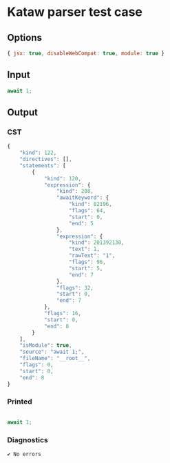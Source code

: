 # Kataw parser test case

## Options

`````js
{ jsx: true, disableWebCompat: true, module: true }
`````

## Input

`````js
await 1;
`````

## Output

### CST

```javascript
{
    "kind": 122,
    "directives": [],
    "statements": [
        {
            "kind": 120,
            "expression": {
                "kind": 208,
                "awaitKeyword": {
                    "kind": 82196,
                    "flags": 64,
                    "start": 0,
                    "end": 5
                },
                "expression": {
                    "kind": 201392130,
                    "text": 1,
                    "rawText": "1",
                    "flags": 96,
                    "start": 5,
                    "end": 7
                },
                "flags": 32,
                "start": 0,
                "end": 7
            },
            "flags": 16,
            "start": 0,
            "end": 8
        }
    ],
    "isModule": true,
    "source": "await 1;",
    "fileName": "__root__",
    "flags": 0,
    "start": 0,
    "end": 8
}
```

### Printed

```javascript

await 1;

```

### Diagnostics

```javascript
✔ No errors
```

